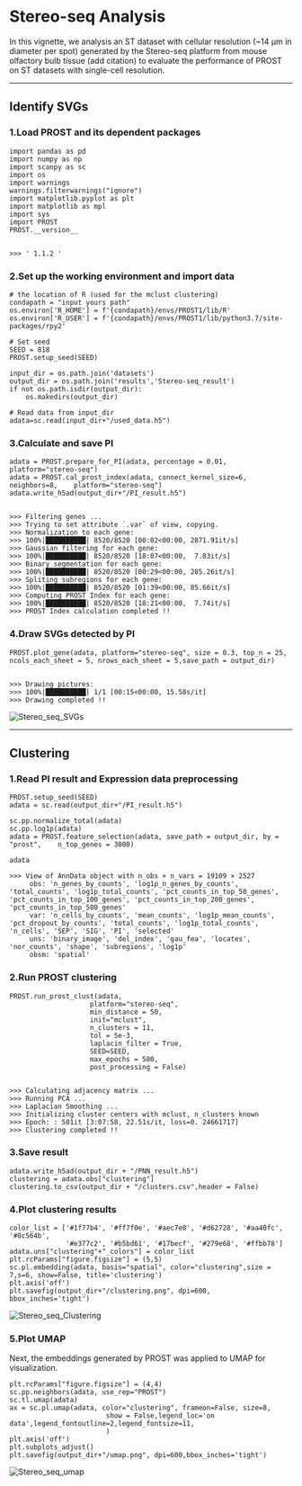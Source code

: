 # Stereo-seq  Analysis
In this vignette, we analysis an ST dataset with cellular resolution (~14 μm in diameter per spot) generated by the Stereo-seq platform from mouse olfactory bulb tissue (add citation) to evaluate the performance of PROST on ST datasets with single-cell resolution.

---
## Identify SVGs
### 1.Load PROST and its dependent packages

    import pandas as pd
    import numpy as np
    import scanpy as sc
    import os
    import warnings
    warnings.filterwarnings("ignore")
    import matplotlib.pyplot as plt
    import matplotlib as mpl
    import sys
    import PROST
    PROST.__version__


    >>> ' 1.1.2 '

### 2.Set up the working environment and import data 

    # the location of R (used for the mclust clustering)
    condapath = "input yours path"  
    os.environ['R_HOME'] = f'{condapath}/envs/PROST1/lib/R'
    os.environ['R_USER'] = f'{condapath}/envs/PROST1/lib/python3.7/site-packages/rpy2'

    # Set seed
    SEED = 818
    PROST.setup_seed(SEED)

    input_dir = os.path.join('datasets')
    output_dir = os.path.join('results','Stereo-seq_result')
    if not os.path.isdir(output_dir):
        os.makedirs(output_dir)

    # Read data from input_dir
    adata=sc.read(input_dir+"/used_data.h5")


### 3.Calculate and save PI

    adata = PROST.prepare_for_PI(adata, percentage = 0.01, platform="stereo-seq")
    adata = PROST.cal_prost_index(adata, connect_kernel_size=6, neighbors=8,    platform="stereo-seq")
    adata.write_h5ad(output_dir+"/PI_result.h5")


    >>> Filtering genes ...
    >>> Trying to set attribute `.var` of view, copying.
    >>> Normalization to each gene:
    >>> 100%|██████████| 8520/8520 [00:02<00:00, 2871.91it/s]
    >>> Gaussian filtering for each gene:
    >>> 100%|██████████| 8520/8520 [18:07<00:00,  7.83it/s]
    >>> Binary segmentation for each gene:
    >>> 100%|██████████| 8520/8520 [00:29<00:00, 285.26it/s]
    >>> Spliting subregions for each gene:
    >>> 100%|██████████| 8520/8520 [01:39<00:00, 85.66it/s]
    >>> Computing PROST Index for each gene:
    >>> 100%|██████████| 8520/8520 [18:21<00:00,  7.74it/s]
    >>> PROST Index calculation completed !!

    

### 4.Draw SVGs detected by PI
    PROST.plot_gene(adata, platform="stereo-seq", size = 0.3, top_n = 25, ncols_each_sheet = 5, nrows_each_sheet = 5,save_path = output_dir)    


    >>> Drawing pictures:
    >>> 100%|██████████| 1/1 [00:15<00:00, 15.58s/it]
    >>> Drawing completed !!
![Stereo_seq_SVGs](../imgs/Stereo-seq/Stereo_seq_SVGs.png "Stereo_seq_SVGs")

--- 
## Clustering 
### 1.Read PI result and Expression data preprocessing
    PROST.setup_seed(SEED)
    adata = sc.read(output_dir+"/PI_result.h5")

    sc.pp.normalize_total(adata)
    sc.pp.log1p(adata)
    adata = PROST.feature_selection(adata, save_path = output_dir, by = "prost",    n_top_genes = 3000)

    adata

    >>> View of AnnData object with n_obs × n_vars = 19109 × 2527
         obs: 'n_genes_by_counts', 'log1p_n_genes_by_counts', 'total_counts', 'log1p_total_counts', 'pct_counts_in_top_50_genes',    'pct_counts_in_top_100_genes', 'pct_counts_in_top_200_genes', 'pct_counts_in_top_500_genes'
         var: 'n_cells_by_counts', 'mean_counts', 'log1p_mean_counts', 'pct_dropout_by_counts', 'total_counts', 'log1p_total_counts',    'n_cells', 'SEP', 'SIG', 'PI', 'selected'
         uns: 'binary_image', 'del_index', 'gau_fea', 'locates', 'nor_counts', 'shape', 'subregions', 'log1p'
         obsm: 'spatial'

### 2.Run PROST clustering
    PROST.run_prost_clust(adata, 
                        platform="stereo-seq", 
                        min_distance = 50,
                        init="mclust",
                        n_clusters = 11,                     
                        tol = 5e-3,
                        laplacin_filter = True,
                        SEED=SEED,
                        max_epochs = 500,
                        post_processing = False)
    

    >>> Calculating adjacency matrix ...
    >>> Running PCA ...
    >>> Laplacian Smoothing ...
    >>> Initializing cluster centers with mclust, n_clusters known
    >>> Epoch: : 501it [3:07:58, 22.51s/it, loss=0. 24661717]                         
    >>> Clustering completed !!

### 3.Save result
    adata.write_h5ad(output_dir + "/PNN_result.h5")
    clustering = adata.obs["clustering"]
    clustering.to_csv(output_dir + "/clusters.csv",header = False)

### 4.Plot clustering results 
    color_list = ['#1f77b4', '#ff7f0e', '#aec7e8', '#d62728', '#aa40fc', '#8c564b',
                  '#e377c2', '#b5bd61', '#17becf', '#279e68', '#ffbb78']
    adata.uns["clustering"+"_colors"] = color_list
    plt.rcParams["figure.figsize"] = (5,5)
    sc.pl.embedding(adata, basis="spatial", color="clustering",size = 7,s=6, show=False, title='clustering')
    plt.axis('off')
    plt.savefig(output_dir+"/clustering.png", dpi=600, bbox_inches='tight')


![Stereo_seq_Clustering](../imgs/Stereo-seq/Stereo_seq_Clustering.png "Stereo_seq_Clustering")

### 5.Plot UMAP
Next, the embeddings generated by PROST was applied to UMAP for visualization.

    plt.rcParams["figure.figsize"] = (4,4)
    sc.pp.neighbors(adata, use_rep="PROST")
    sc.tl.umap(adata)
    ax = sc.pl.umap(adata, color="clustering", frameon=False, size=8,
                            show = False,legend_loc='on data',legend_fontoutline=2,legend_fontsize=11,
                            )
    plt.axis('off')
    plt.subplots_adjust()
    plt.savefig(output_dir+"/umap.png", dpi=600,bbox_inches='tight')

![Stereo_seq_umap](../imgs/Stereo-seq/Stereo_seq_umap.png "Stereo_seq_umap")

